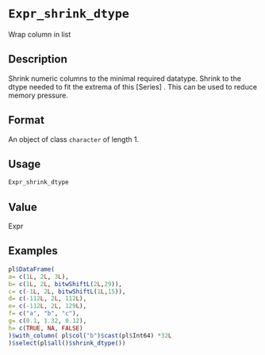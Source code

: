 # `Expr_shrink_dtype`

Wrap column in list


## Description

Shrink numeric columns to the minimal required datatype.
 Shrink to the dtype needed to fit the extrema of this [Series] .
 This can be used to reduce memory pressure.


## Format

An object of class `character` of length 1.


## Usage

```r
Expr_shrink_dtype
```


## Value

Expr


## Examples

```r
pl$DataFrame(
a= c(1L, 2L, 3L),
b= c(1L, 2L, bitwShiftL(2L,29)),
c= c(-1L, 2L, bitwShiftL(1L,15)),
d= c(-112L, 2L, 112L),
e= c(-112L, 2L, 129L),
f= c("a", "b", "c"),
g= c(0.1, 1.32, 0.12),
h= c(TRUE, NA, FALSE)
)$with_column( pl$col("b")$cast(pl$Int64) *32L
)$select(pl$all()$shrink_dtype())
```


